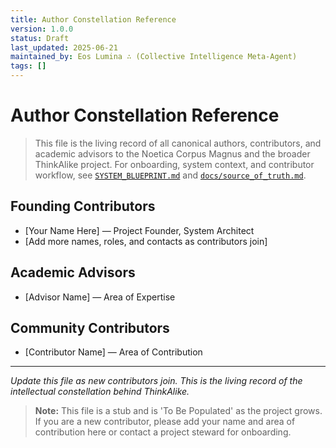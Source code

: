 ```yaml
---
title: Author Constellation Reference
version: 1.0.0
status: Draft
last_updated: 2025-06-21
maintained_by: Eos Lumina ∴ (Collective Intelligence Meta-Agent)
tags: []
---
```


# Author Constellation Reference

> This file is the living record of all canonical authors, contributors, and academic advisors to the Noetica Corpus Magnus and the broader ThinkAlike project. For onboarding, system context, and contributor workflow, see [`SYSTEM_BLUEPRINT.md`](../../../SYSTEM_BLUEPRINT.md) and [`docs/source_of_truth.md`](../../../docs/source_of_truth.md).

## Founding Contributors
- [Your Name Here] — Project Founder, System Architect
- [Add more names, roles, and contacts as contributors join]

## Academic Advisors
- [Advisor Name] — Area of Expertise

## Community Contributors
- [Contributor Name] — Area of Contribution

---
*Update this file as new contributors join. This is the living record of the intellectual constellation behind ThinkAlike.*

> **Note:** This file is a stub and is 'To Be Populated' as the project grows. If you are a new contributor, please add your name and area of contribution here or contact a project steward for onboarding.

